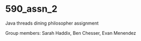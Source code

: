 # 590_assn_2
Java threads dining philosopher assignment

Group members: Sarah Haddix, Ben Chesser, Evan Menendez
